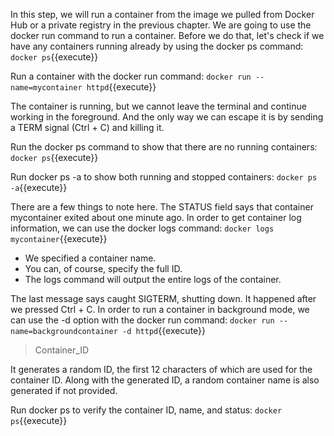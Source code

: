 In this step, we will run a container from the image we pulled from Docker Hub or a private registry in the previous chapter. We are going to use the docker run command to run a container. Before we do that, let's check if we have any containers running already by using the docker ps command:
`docker ps`{{execute}}

Run a container with the docker run command:
`docker run --name=mycontainer httpd`{{execute}} 

The container is running, but we cannot leave the terminal and continue working in the foreground. And the only way we can escape it is by sending a TERM signal (Ctrl + C) and killing it.


Run the docker ps command to show that there are no running containers:
`docker ps`{{execute}}


Run docker ps -a to show both running and stopped containers:
`docker ps -a`{{execute}}


There are a few things to note here. The STATUS field says that container mycontainer exited about one minute ago. In order to get container log information, we can use the docker logs command:
`docker logs mycontainer`{{execute}}

- We specified a container name.
- You can, of course, specify the full ID.
- The logs command will output the entire logs of the container.

The last message says caught SIGTERM, shutting down. It happened after we pressed Ctrl + C. In order to run a container in background mode, we can use the -d option with the docker run command:
`docker run --name=backgroundcontainer -d httpd`{{execute}}
> Container_ID

It generates a random ID, the first 12 characters of which are used for the container ID. Along with the generated ID, a random container name is also generated if not provided.

Run docker ps to verify the container ID, name, and status:
`docker ps`{{execute}}